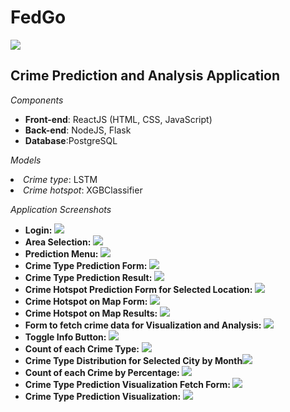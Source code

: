 <h1>FedGo</h1>
<img src="fed-go/src/components/media/Fed.png"/>
<h2>Crime Prediction and Analysis Application</h2>

*Components* <br>
<ul>
  <li><b>Front-end</b>: ReactJS (HTML, CSS, JavaScript)</li>
  <li><b>Back-end</b>: NodeJS, Flask</li>
  <li><b>Database</b>:PostgreSQL</li>
</ul>
 
*Models*
<li><i>Crime type</i>: LSTM</li>
<li><i>Crime hotspot</i>: XGBClassifier</li>

*Application Screenshots*
<ul>
  <li><b>Login:</b> <img src="Login.png"/></li>
  <li><b>Area Selection:</b> <img src="Screenshot 2024-06-20 105841.png"/></li>
  <li><b>Prediction Menu:</b> <img src="Screenshot 2024-06-20 105938.png"/></li>
  <li><b>Crime Type Prediction Form:</b> <img src="Screenshot 2024-06-20 110014.png"/></li>
  <li><b>Crime Type Prediction Result:</b> <img src="Screenshot 2024-06-20 110907.png"/></li>
  <li><b>Crime Hotspot Prediction Form for Selected Location:</b> <img src="Screenshot 2024-06-20 111145.png"/></li>
  <li><b>Crime Hotspot on Map Form:</b> <img src="Screenshot 2024-06-20 111431.png"/></li>
  <li><b>Crime Hotspot on Map Results:</b> <img src="Screenshot 2024-06-20 111721.png"/></li>
  <li><b>Form to fetch crime data for Visualization and Analysis:</b> <img src="Screenshot 2024-06-20 111836.png"/></li>
  <li><b>Toggle Info Button:</b> <img src="Screenshot 2024-06-20 112151.png"/></li>
  <li><b>Count of each Crime Type:</b> <img src="Screenshot 2024-06-20 112323.png"/></li>
  <li><b>Crime Type Distribution for Selected City by Month<img src="Screenshot 2024-06-20 112455.png"/></li>
  <li><b>Count of each Crime by Percentage:</b> <img src="Screenshot 2024-06-20 112602.png"/></li>
  <li><b>Crime Type Prediction Visualization Fetch Form:</b> <img src="Screenshot 2024-06-20 112720.png"/></li>
  <li><b>Crime Type Prediction Visualization:</b> <img src="Screenshot 2024-06-20 112917.png"/></li>
</ul>
